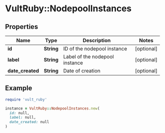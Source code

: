 # VultRuby::NodepoolInstances

## Properties

| Name | Type | Description | Notes |
| ---- | ---- | ----------- | ----- |
| **id** | **String** | ID of the nodepool instance | [optional] |
| **label** | **String** | Label of the nodepool instance | [optional] |
| **date_created** | **String** | Date of creation | [optional] |

## Example

```ruby
require 'vult_ruby'

instance = VultRuby::NodepoolInstances.new(
  id: null,
  label: null,
  date_created: null
)
```

